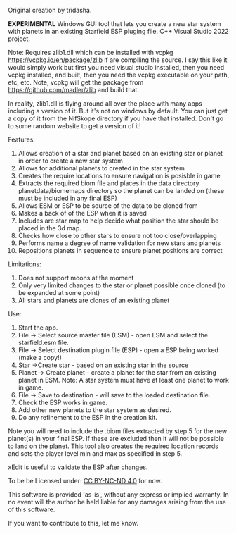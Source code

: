 Original creation by tridasha.

**EXPERIMENTAL** Windows GUI tool that lets you create a new star system with planets in an existing Starfield ESP pluging file.
C++ Visual Studio 2022 project. 

Note: Requires zlib1.dll which can be installed with vcpkg https://vcpkg.io/en/package/zlib if are compiling the source. 
I say this like it would simply work but first you need visual studio installed, then you need vcpkg installed, and built, 
then you need the vcpkg executable on your path, etc, etc. Note, vcpkg will get the package from https://github.com/madler/zlib and build that. 

In reality, zlib1.dll is flying around all over the place with many apps including a version of it. But it's not on windows by default.
You can just get a copy of it from the NifSkope directory if you have that installed. Don't go to some random website to get a version of it!

Features:
1. Allows creation of a star and planet based on an existing star or planet in order to create a new star system
2. Allows for additional planets to created in the star system
3. Creates the require locations to ensure navigation is posisble in game
4. Extracts the required biom file and places in the data directory planetdata/biomemaps directory so the planet can be landed on (these must be included in any final ESP)
5. Allows ESM or ESP to be source of the data to be cloned from
6. Makes a back of of the ESP when it is saved
7. Includes are star map to help decide what position the star should be placed in the 3d map.
8. Checks how close to other stars to ensure not too close/overlapping
9. Performs name a degree of name validation for new stars and planets
10. Repositions planets in sequence to ensure planet positions are correct

Limitations:
1. Does not support moons at the moment
2. Only very limited changes to the star or planet possible once cloned (to be expanded at some point)
3. All stars and planets are clones of an existing planet

Use: 
1. Start the app.
2. File -> Select source master file (ESM) - open ESM and select the starfield.esm file.
3. File -> Select destination plugin file (ESP) - open a ESP being worked (make a copy!)
4. Star ->Create star - based on an existing star in the source
5. Planet -> Create planet - create a planet for the star from an existing planet in ESM.
   Note: A star system must have at least one planet to work in game.
7. File -> Save to destination - will save to the loaded destination file. 
8. Check the ESP works in game.
9. Add other new planets to the star system as desired.
10. Do any refinement to the ESP in the creation kit.

Note you will need to include the .biom files extracted by step 5 for the new planet(s) in your final ESP. 
If these are excluded then it will not be possible to land on the planet. 
This tool also creates the required location records and sets the player level min and max as specified in step 5.
    
xEdit is useful to validate the ESP after changes.

To be be Licensed under: [CC BY-NC-ND 4.0](https://creativecommons.org/licenses/by-nc-nd/4.0/?ref=chooser-v1) for now.

  This software is provided 'as-is', without any express or implied
  warranty.  In no event will the author be held liable for any damages
  arising from the use of this software.

If you want to contribute to this, let me know.
